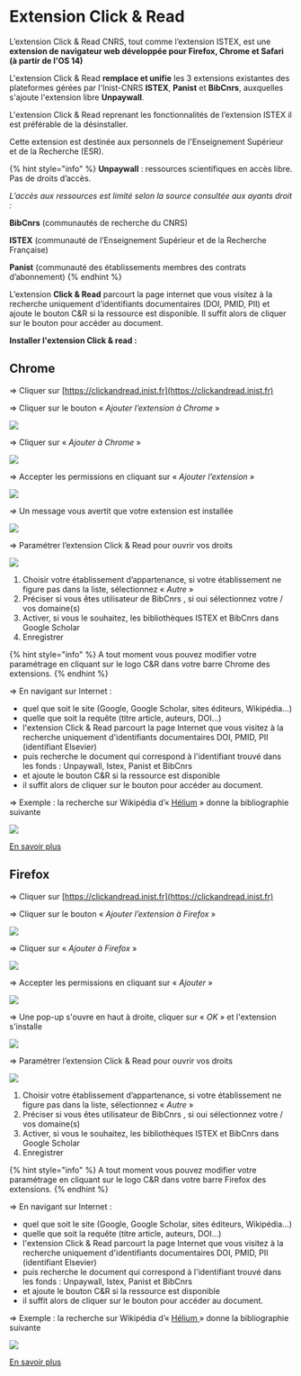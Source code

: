 # Extension Click & Read

L’extension Click & Read CNRS, tout comme l’extension ISTEX, est une **extension de navigateur web développée pour Firefox, Chrome et Safari \(à partir de l'OS 14\)**

L'extension Click & Read **remplace et unifie** les 3 extensions existantes des plateformes gérées par l'Inist-CNRS **ISTEX**, **Panist** et **BibCnrs**, auxquelles s'ajoute l'extension libre **Unpaywall**.

L'extension Click & Read reprenant les fonctionnalités de l’extension ISTEX il est préférable de la désinstaller.

Cette extension est destinée aux personnels de l'Enseignement Supérieur et de la Recherche \(ESR\).

{% hint style="info" %}
**Unpaywall** : ressources scientifiques en accès libre. Pas de droits d’accès.

_L’accès aux ressources est limité selon la source consultée aux ayants droit :_

**BibCnrs** \(communautés de recherche du CNRS\)

**ISTEX** \(communauté de l’Enseignement Supérieur et de la Recherche Française\)

**Panist** \(communauté des établissements membres des contrats d’abonnement\)
{% endhint %}

L’extension **Click & Read** parcourt la page internet que vous visitez à la recherche uniquement d’identifiants documentaires \(DOI, PMID, PII\) et ajoute le bouton C&R si la ressource est disponible. Il suffit alors de cliquer sur le bouton pour accéder au document. 

**Installer l'extension Click & read :**

## **Chrome**

=&gt; Cliquer sur [https://clickandread.inist.fr](https://clickandread.inist.fr)

=&gt; Cliquer sur le bouton « _Ajouter l’extension à Chrome_ »

![](../.gitbook/assets/cr1chrome.jpg)

=&gt;  Cliquer sur « _Ajouter à Chrome_ »

![](../.gitbook/assets/cr2chrome.jpg)

=&gt; Accepter les permissions en cliquant sur « _Ajouter l’extension_ »

![](../.gitbook/assets/cr3chrome.jpg)

_=&gt;_  Un message vous avertit que votre extension est installée

![](../.gitbook/assets/image%20%281%29.png)

=&gt; Paramétrer l’extension Click & Read pour ouvrir vos droits

![](../.gitbook/assets/boules.png)

1. Choisir votre établissement d’appartenance, si votre établissement ne figure pas dans la liste, sélectionnez « _Autre_ »
2. Préciser si vous êtes utilisateur de BibCnrs , si oui sélectionnez votre / vos domaine\(s\) 
3. Activer, si vous le souhaitez, les bibliothèques ISTEX et BibCnrs dans Google Scholar
4. Enregistrer

{% hint style="info" %}
A tout moment vous pouvez modifier votre paramétrage en cliquant sur le logo C&R dans votre barre Chrome des extensions.
{% endhint %}

=&gt; En navigant sur Internet :

* quel que soit le site \(Google, Google Scholar, sites éditeurs, Wikipédia...\) 
* quelle que soit la requête \(titre article, auteurs, DOI...\) 
* l'extension Click & Read parcourt la page Internet que vous visitez à la recherche uniquement d'identifiants documentaires DOI, PMID, PII \(identifiant Elsevier\) 
* puis recherche le document qui correspond à l'identifiant trouvé dans les fonds : Unpaywall, Istex, Panist et BibCnrs 
* et ajoute le bouton C&R si la ressource est disponible
* il suffit alors de cliquer sur le bouton pour accéder au document.

=&gt;  Exemple : la recherche sur Wikipédia d’« [Hélium](https://fr.wikipedia.org/wiki/Hélium) » donne la bibliographie suivante

![](../.gitbook/assets/wikicandr.jpg)

[En savoir plus](https://clickandread.inist.fr/page_info) 

## Firefox

=&gt; Cliquer sur [https://clickandread.inist.fr](https://clickandread.inist.fr)

=&gt; Cliquer sur le bouton « _Ajouter l’extension à Firefox_ »

![](../.gitbook/assets/crfirefox%20%281%29.jpg)

=&gt; Cliquer sur « _Ajouter à Firefox_ »

![](../.gitbook/assets/cr2firefox.jpg)

=&gt; Accepter les permissions en cliquant sur « _Ajouter_ »

![ ](../.gitbook/assets/cr3firefox.jpg)

=&gt; Une pop-up s'ouvre en haut à droite, cliquer sur  « _OK_ » et l'extension s'installe

![](../.gitbook/assets/cr4firefox.jpg)

=&gt; Paramétrer l’extension Click & Read pour ouvrir vos droits

![](../.gitbook/assets/boules%20%281%29.png)

1. Choisir votre établissement d’appartenance, si votre établissement ne figure pas dans la liste, sélectionnez « _Autre_ »
2. Préciser si vous êtes utilisateur de BibCnrs , si oui sélectionnez votre / vos domaine\(s\) 
3. Activer, si vous le souhaitez, les bibliothèques ISTEX et BibCnrs dans Google Scholar
4. Enregistrer

{% hint style="info" %}
A tout moment vous pouvez modifier votre paramétrage en cliquant sur le logo C&R dans votre barre Firefox des extensions. 
{% endhint %}

=&gt; En navigant sur Internet :

* quel que soit le site \(Google, Google Scholar, sites éditeurs, Wikipédia...\) 
* quelle que soit la requête \(titre article, auteurs, DOI...\) 
* l'extension Click & Read parcourt la page Internet que vous visitez à la recherche uniquement d'identifiants documentaires DOI, PMID, PII \(identifiant Elsevier\)
* puis recherche le document qui correspond à l'identifiant trouvé dans les fonds : Unpaywall, Istex, Panist et BibCnrs 
* et ajoute le bouton C&R si la ressource est disponible 
* il suffit alors de cliquer sur le bouton pour accéder au document.

=&gt; Exemple : la recherche sur Wikipédia d’« [Hélium ](https://fr.wikipedia.org/wiki/Hélium)» donne la bibliographie suivante

![](../.gitbook/assets/wikicandr%20%281%29.jpg)

[​En savoir plus](https://clickandread.inist.fr/page_info)

